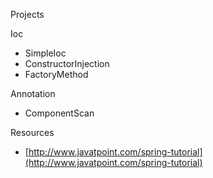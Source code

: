 Projects

Ioc
- SimpleIoc
- ConstructorInjection
- FactoryMethod

Annotation
- ComponentScan

Resources
- [http://www.javatpoint.com/spring-tutorial](http://www.javatpoint.com/spring-tutorial)
